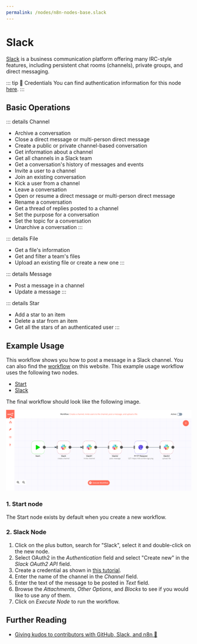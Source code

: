 ```yaml
---
permalink: /nodes/n8n-nodes-base.slack
---
```


# Slack

[Slack](https://slack.com) is a business communication platform offering many IRC-style features, including persistent chat rooms (channels), private groups, and direct messaging.

::: tip 🔑 Credentials
You can find authentication information for this node [here](../../../credentials/Slack/README.md).
:::

## Basic Operations

::: details Channel
- Archive a conversation
- Close a direct message or multi-person direct message
- Create a public or private channel-based conversation
- Get information about a channel
- Get all channels in a Slack team
- Get a conversation's history of messages and events
- Invite a user to a channel
- Join an existing conversation
- Kick a user from a channel
- Leave a conversation
- Open or resume a direct message or multi-person direct message
- Rename a conversation
- Get a thread of replies posted to a channel
- Set the purpose for a conversation
- Set the topic for a conversation
- Unarchive a conversation
:::

::: details File
- Get a file's information
- Get and filter a team's files
- Upload an existing file or create a new one
:::

::: details Message
- Post a message in a channel
- Update a message
:::

::: details Star
- Add a star to an item
- Delete a star from an item
- Get all the stars of an authenticated user
:::

## Example Usage

This workflow shows you how to post a message in a Slack channel. You can also find the [workflow](https://n8n.io/workflows/416) on this website. This example usage workflow uses the following two nodes.
- [Start](../../core-nodes/Start)
- [Slack]()

The final workflow should look like the following image.

![A workflow with the Slack node](./workflow.png)

### 1. Start node

The Start node exists by default when you create a new workflow.

### 2. Slack Node

1. Click on the plus button, search for "Slack", select it and double-click on the new node.
2. Select OAuth2 in the *Authentication* field and select "Create new" in the *Slack OAuth2 API* field.
3. Create a credential as shown in [this tutorial](../../../credentials/Slack/).
4. Enter the name of the channel in the *Channel* field.
5. Enter the text of the message to be posted in *Text* field.
6. Browse the *Attachments*, *Other Options*, and *Blocks* to see if you would like to use any of them.
7. Click on *Execute Node* to run the workflow.


## Further Reading

- [Giving kudos to contributors with GitHub, Slack, and n8n 👏](https://medium.com/n8n-io/giving-kudos-to-contributors-with-github-slack-and-n8n-b3f5f4a653a6)
